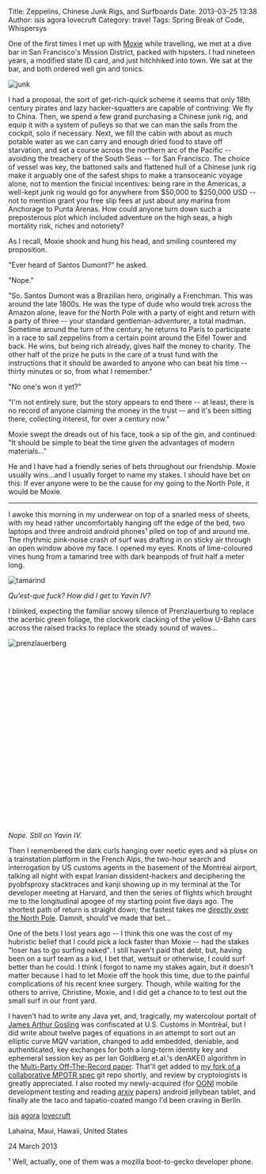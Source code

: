 Title: Zeppelins, Chinese Junk Rigs, and Surfboards
Date: 2013-03-25 13:38
Author: isis agora lovecruft
Category: travel
Tags: Spring Break of Code, Whispersys

One of the first times I met up with [Moxie](https://twitter.com/moxie) while travelling, we met at a dive
bar in San Francisco's Mission District, packed with hipsters. I had nineteen years, a
modified state ID card, and just hitchhiked into town. We sat at the bar, and both ordered well gin and tonics. 

![junk](|filename|../images/2013/03/sboc/junk.png)

I had a proposal, the sort of get-rich-quick scheme it seems that only 18th century pirates and lazy hacker-squatters are capable of contriving: We fly to China. Then, we spend a few grand purchasing a Chinese junk rig, and equip it with a system of pulleys so that we can man the sails from the cockpit, solo if necessary. Next, we fill the cabin with about as much potable water as we can carry and enough dried food to stave off starvation, and set a course across the northern arc of the Pacific -- avoiding the treachery of the South Seas -- for San Francisco. The choice of vessel was key, the battoned sails and flattened hull of a Chinese junk rig make it arguably one of the safest ships to make a transoceanic voyage alone, not to mention the finicial incentives: being rare in the Americas, a well-kept junk rig would go for anywhere from $50,000 to $250,000 USD -- not to mention grant you free slip fees at just about any marina from Anchorage to Punta Arenas. How could anyone turn down such a preposterous plot which included adventure on the high seas, a high mortality risk, riches and notoriety?

As I recall, Moxie shook and hung his head, and smiling countered my proposition.

"Ever heard of Santos Dumont?" he asked.

"Nope."

"So. Santos Dumont was a Brazilian hero, originally a Frenchman. This was around the late 1800s. He was the type of dude who would trek across the Amazon alone, leave for the North Pole with a party of eight and return with a party of three -- your standard gentleman-adventurer, a total madman. Sometime around the turn of the century, he returns to Paris to participate in a race to sail zeppelins from a certain point around the Eifel Tower and back. He wins, but being rich already, gives half the money to charity. The other half of the prize he puts in the care of a trust fund with the instructions that it should be awarded to anyone who can beat his time -- thirty minutes or so, from what I remember."

"No one's won it yet?"

"I'm not entirely sure, but the story appears to end there -- at least, there is no record of anyone claiming the money in the trust -- and it's been sitting there, collecting interest, for over a century now." 

Moxie swept the dreads out of his face, took a sip of the gin, and continued: "It should be simple to beat the time given the advantages of modern materials..."

He and I have had a friendly series of bets throughout our friendship. Moxie usually wins...and I usually forget to name my stakes. I should have bet on this: If ever anyone were to be the cause for my going to the North Pole, it would be Moxie. 

-----------------


I awoke this morning in my underwear on top of a snarled mess of sheets, with my head rather uncomfortably hanging off the edge of the bed, two laptops and three android android phones¹ piled on top of and around me. The rhythmic pink-noise crash of surf was drafting in on sticky air through an open window above my face. I opened my eyes. Knots of lime-coloured vines hung from a tamarind tree with dark beanpods of fruit half a meter long. 

![tamarind](|filename|../images/2013/03/sboc/tamarind.jpg)

*Qu'est-que fuck? How did I get to Yavin IV?*  

I blinked, expecting the familiar snowy silence of Prenzlauerburg to replace the acerbic green foliage, the clockwork clacking of the yellow U-Bahn cars across the raised tracks to replace the steady sound of waves...

![prenzlauerberg](|filename|../images/2013/03/sboc/eberswalderstrasse-prenzlauerberg-hinterof.jpg)
<br />
<br />
<br />
<br />
<br />
<br />
<br />
<br />
<br />
<br />
<br />
<br />
<br />
<br />
<br />
<br />
<br />
<br />
<br />
<br />
<br />
<br />

*Nope. Still on Yavin IV.*

Then I remembered the dark curls hanging over noetic eyes and »à plus« on a trainstation platform in the French Alps, the two-hour search and interrogation by US customs agents in the basement of the Montrèal airport, talking all night with expat Iranian dissident-hackers and deciphering the pyobfsproxy stacktraces and kanji showing up in my terminal at the Tor developer meeting at Harvard, and then the series of flights which brought me to the longitudinal apogee of my starting point five days ago. The shortest path of return is straight down; the fastest takes me [directly over the North Pole](http://www.distance.to/Honolulu_Berlin). Damnit, should've made that bet...

One of the bets I lost years ago -- I think this one was the cost of my hubristic belief that I could pick a lock faster than Moxie -- had the stakes "loser has to go surfing naked". I still haven't paid that debt, but, having been on a surf team as a kid, I bet that, wetsuit or otherwise, I could surf better than he could. I think I forgot to name my stakes again, but it doesn't matter because I had to let Moxie off the hook this time, due to the painful complications of his recent knee surgery. Though, while waiting for the others to arrive, Christine, Moxie, and I did get a chance to to test out the small surf in our front yard.

I haven't had to write any Java yet, and, tragically, my watercolour portait of [James Arthur Gosling](http://www.novosti.rs/upload/images/2011/03/3003j/james-gosling-java.jpg) was confiscated at U.S. Customs in Montrèal, but I did write about twelve pages of equations in an attempt to sort out an elliptic curve MQV variation, changed to add embedded, deniable, and authenticated, key exchanges for both a long-term identity key and ephemeral session key as per Ian Goldberg et.al.'s denAKE() algorithm in the [Multi-Party Off-The-Record paper](http://www.cypherpunks.ca/~iang/pubs/mpotr.pdf). That'll get added to [my fork of a collaborative MPOTR spec](https://github.com/isislovecruft/mpOTR) git repo shortly, and review by cryptologists is greatly appreciated. I also rooted my newly-acquired (for [OONI](https://ooni.torproject.org/) mobile development testing and reading [arxiv](http://arxiv.org/) papers) android jellybean tablet, and finally ate the taco and tapatio-coated mango I'd been craving in Berlin.

[isis](https://blog.patternsinthevoid.net) [agora](https://github.com/isislovecruft) [lovecruft](https://twitter.com/isislovecruft)

Lahaina, Maui, Hawaii, United States

24 March 2013



¹ Well, actually, one of them was a mozilla boot-to-gecko developer phone.

